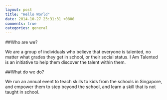 ```yaml
---
layout: post
title: "Hello World"
date: 2014-10-27 23:31:31 +0800
comments: true
categories: general
---
```


##Who are we?

We are a group of individuals who believe that everyone is talented, no matter what grades they get in school, or their social status. I Am Talented is an initiative to help them discover the talent within them.

##What do we do?

We run an annual event to teach skills to kids from the schools in Singapore, and empower them to step beyond the school, and learn a skill that is not taught in school.
